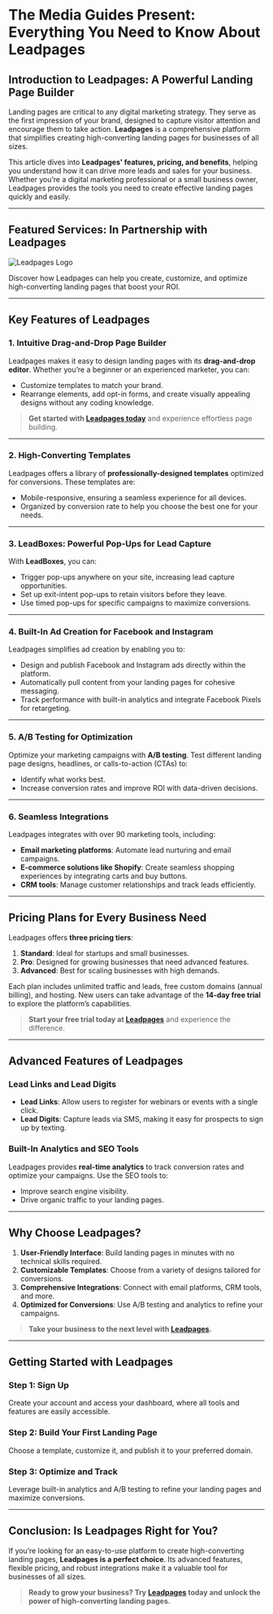 # The Media Guides Present: Everything You Need to Know About Leadpages

## Introduction to Leadpages: A Powerful Landing Page Builder

Landing pages are critical to any digital marketing strategy. They serve as the first impression of your brand, designed to capture visitor attention and encourage them to take action. **Leadpages** is a comprehensive platform that simplifies creating high-converting landing pages for businesses of all sizes.

This article dives into **Leadpages' features, pricing, and benefits**, helping you understand how it can drive more leads and sales for your business. Whether you’re a digital marketing professional or a small business owner, Leadpages provides the tools you need to create effective landing pages quickly and easily.

---

## Featured Services: In Partnership with Leadpages

![Leadpages Logo](https://bit.ly/LEadPages)

Discover how Leadpages can help you create, customize, and optimize high-converting landing pages that boost your ROI.

---

## Key Features of Leadpages

### 1. Intuitive Drag-and-Drop Page Builder

Leadpages makes it easy to design landing pages with its **drag-and-drop editor**. Whether you’re a beginner or an experienced marketer, you can:
- Customize templates to match your brand.
- Rearrange elements, add opt-in forms, and create visually appealing designs without any coding knowledge.

> **Get started with [Leadpages today](https://bit.ly/LEadPages)** and experience effortless page building.

---

### 2. High-Converting Templates

Leadpages offers a library of **professionally-designed templates** optimized for conversions. These templates are:
- Mobile-responsive, ensuring a seamless experience for all devices.
- Organized by conversion rate to help you choose the best one for your needs.

---

### 3. LeadBoxes: Powerful Pop-Ups for Lead Capture

With **LeadBoxes**, you can:
- Trigger pop-ups anywhere on your site, increasing lead capture opportunities.
- Set up exit-intent pop-ups to retain visitors before they leave.
- Use timed pop-ups for specific campaigns to maximize conversions.

---

### 4. Built-In Ad Creation for Facebook and Instagram

Leadpages simplifies ad creation by enabling you to:
- Design and publish Facebook and Instagram ads directly within the platform.
- Automatically pull content from your landing pages for cohesive messaging.
- Track performance with built-in analytics and integrate Facebook Pixels for retargeting.

---

### 5. A/B Testing for Optimization

Optimize your marketing campaigns with **A/B testing**. Test different landing page designs, headlines, or calls-to-action (CTAs) to:
- Identify what works best.
- Increase conversion rates and improve ROI with data-driven decisions.

---

### 6. Seamless Integrations

Leadpages integrates with over 90 marketing tools, including:
- **Email marketing platforms**: Automate lead nurturing and email campaigns.
- **E-commerce solutions like Shopify**: Create seamless shopping experiences by integrating carts and buy buttons.
- **CRM tools**: Manage customer relationships and track leads efficiently.

---

## Pricing Plans for Every Business Need

Leadpages offers **three pricing tiers**:
1. **Standard**: Ideal for startups and small businesses.
2. **Pro**: Designed for growing businesses that need advanced features.
3. **Advanced**: Best for scaling businesses with high demands.

Each plan includes unlimited traffic and leads, free custom domains (annual billing), and hosting. New users can take advantage of the **14-day free trial** to explore the platform’s capabilities.

> **Start your free trial today at [Leadpages](https://bit.ly/LEadPages)** and experience the difference.

---

## Advanced Features of Leadpages

### Lead Links and Lead Digits
- **Lead Links**: Allow users to register for webinars or events with a single click.
- **Lead Digits**: Capture leads via SMS, making it easy for prospects to sign up by texting.

### Built-In Analytics and SEO Tools
Leadpages provides **real-time analytics** to track conversion rates and optimize your campaigns. Use the SEO tools to:
- Improve search engine visibility.
- Drive organic traffic to your landing pages.

---

## Why Choose Leadpages?

1. **User-Friendly Interface**: Build landing pages in minutes with no technical skills required.
2. **Customizable Templates**: Choose from a variety of designs tailored for conversions.
3. **Comprehensive Integrations**: Connect with email platforms, CRM tools, and more.
4. **Optimized for Conversions**: Use A/B testing and analytics to refine your campaigns.

> **Take your business to the next level with [Leadpages](https://bit.ly/LEadPages).**

---

## Getting Started with Leadpages

### Step 1: Sign Up
Create your account and access your dashboard, where all tools and features are easily accessible.

### Step 2: Build Your First Landing Page
Choose a template, customize it, and publish it to your preferred domain.

### Step 3: Optimize and Track
Leverage built-in analytics and A/B testing to refine your landing pages and maximize conversions.

---

## Conclusion: Is Leadpages Right for You?

If you’re looking for an easy-to-use platform to create high-converting landing pages, **Leadpages is a perfect choice**. Its advanced features, flexible pricing, and robust integrations make it a valuable tool for businesses of all sizes.

> **Ready to grow your business? Try [Leadpages](https://bit.ly/LEadPages) today and unlock the power of high-converting landing pages.**
